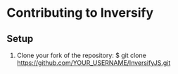 # Contributing to Inversify

## Setup

1. Clone your fork of the repository:
        $ git clone https://github.com/YOUR_USERNAME/InversifyJS.git
